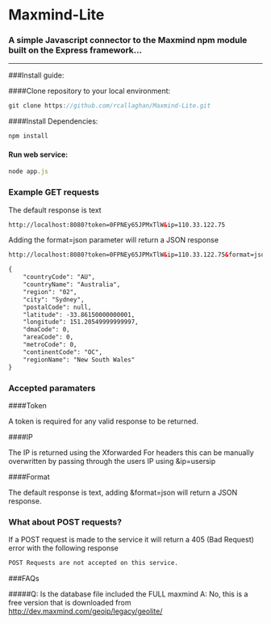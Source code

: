 # Maxmind-Lite
### A simple Javascript connector to the  Maxmind npm module built on the Express framework...

---

###Install guide:

####Clone repository to your local environment:
```js
git clone https://github.com/rcallaghan/Maxmind-Lite.git
```
####Install  Dependencies:

```js
npm install
```

#### Run web service:

```js
node app.js
```

### Example GET requests

The default response is text

```html
http://localhost:8080?token=0FPNEy65JPMxTlW&ip=110.33.122.75
```

Adding the format=json parameter will return a JSON response

```html
http://localhost:8080?token=0FPNEy65JPMxTlW&ip=110.33.122.75&format=json
```
```html
{
    "countryCode": "AU",
    "countryName": "Australia",
    "region": "02",
    "city": "Sydney",
    "postalCode": null,
    "latitude": -33.86150000000001,
    "longitude": 151.20549999999997,
    "dmaCode": 0,
    "areaCode": 0,
    "metroCode": 0,
    "continentCode": "OC",
    "regionName": "New South Wales"
}
```

### Accepted paramaters

####Token

A token is required for any valid response to be returned. 

####IP

The IP is returned using the Xforwarded For headers this can be manually overwritten by passing through the users IP using &ip=usersip

####Format

The default response is text, adding &format=json will return a JSON response.

### What about POST requests?

If a POST request is made to the service it will return a 405 (Bad Request) error with the following response

```html
POST Requests are not accepted on this service.
```

###FAQs

#####Q: Is the database file included the FULL maxmind 
A: No, this is a free version that is downloaded from http://dev.maxmind.com/geoip/legacy/geolite/
